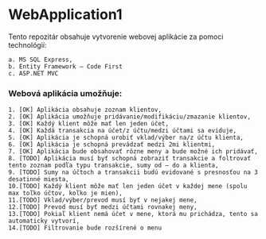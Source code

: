 # WebApplication1
Tento repozitár obsahuje vytvorenie webovej aplikácie za pomoci technológií:

    a. MS SQL Express,
    b. Entity Framework – Code First
    c. ASP.NET MVC

### Webová aplikácia umožňuje:

    1. [OK] Aplikácia obsahuje zoznam klientov,
    2. [OK] Aplikácia umožňuje pridávanie/modifikáciu/zmazanie klientov,
    3. [OK] Každý klient môže mať len jeden účet,
    4. [OK] Každá transakcia na účet/z účtu/medzi účtami sa eviduje,
    5. [OK] Aplikácia je schopná urobiť vklad/výber na/z účtu klienta,
    6. [OK] Aplikácia je schopná prevádzať medzi 2mi klientmi,
    7. [OK] Aplikácia bude obsahovať rôzne meny a bude možné ich pridávať,
    8. [TODO] Aplikácia musí byť schopná zobraziť transakcie a foltrovať tento zoznam podľa typu transakcie, sumy od – do a klienta,
    9. [TODO] Sumy na účtoch a transakcii budú evidované s presnosťou na 3 desatinné miesta,
    10.[TODO] Každý klient môže mať len jeden účet v každej mene (spolu max toľko účtov, koľko je mien),
    11.[TODO] Vklad/výber/prevod musí byť v nejakej mene,
    12.[TODO] Prevod musí byť medzi účtami rovnakej meny,
    13.[TODO] Pokiaľ klient nemá účet v mene, ktorá mu prichádza, tento sa automaticky vytvorí,
    14.[TODO] Filtrovanie bude rozšírené o menu
    

